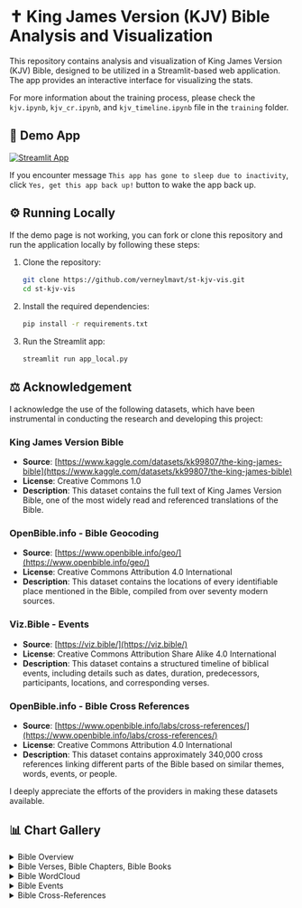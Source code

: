 # ✝️ King James Version (KJV) Bible Analysis and Visualization

This repository contains analysis and visualization of King James Version (KJV) Bible, designed to be utilized in a Streamlit-based web application. The app provides an interactive interface for visualizing the stats.

For more information about the training process, please check the `kjv.ipynb`, `kjv_cr.ipynb`, and `kjv_timeline.ipynb` file in the `training` folder.

## 🎈 Demo App

[![Streamlit App](https://static.streamlit.io/badges/streamlit_badge_black_white.svg)](https://verneylogyt-kjv-vis.streamlit.app/)

<!-- ![Demo GIF](https://github.com/verneylmavt/st-kjv-vis/blob/main/assets/demo.gif) -->

If you encounter message `This app has gone to sleep due to inactivity`, click `Yes, get this app back up!` button to wake the app back up.

## ⚙️ Running Locally

If the demo page is not working, you can fork or clone this repository and run the application locally by following these steps:

<!-- ### Prerequisites

Ensure you have the following installed:

- Python 3.8 or later
- pip (Python Package Installer)

### Installation Steps -->

1. Clone the repository:

   ```bash
   git clone https://github.com/verneylmavt/st-kjv-vis.git
   cd st-kjv-vis
   ```

2. Install the required dependencies:

   ```bash
   pip install -r requirements.txt
   ```

3. Run the Streamlit app:
   ```bash
   streamlit run app_local.py
   ```

## ⚖️ Acknowledgement

I acknowledge the use of the following datasets, which have been instrumental in conducting the research and developing this project:

### King James Version Bible

- **Source**: [https://www.kaggle.com/datasets/kk99807/the-king-james-bible](https://www.kaggle.com/datasets/kk99807/the-king-james-bible)
- **License**: Creative Commons 1.0
- **Description**: This dataset contains the full text of King James Version Bible, one of the most widely read and referenced translations of the Bible.

### OpenBible.info - Bible Geocoding

- **Source**: [https://www.openbible.info/geo/](https://www.openbible.info/geo/)
- **License**: Creative Commons Attribution 4.0 International
- **Description**: This dataset contains the locations of every identifiable place mentioned in the Bible, compiled from over seventy modern sources.

### Viz.Bible - Events

- **Source**: [https://viz.bible/](https://viz.bible/)
- **License**: Creative Commons Attribution Share Alike 4.0 International
- **Description**: This dataset contains a structured timeline of biblical events, including details such as dates, duration, predecessors, participants, locations, and corresponding verses.

### OpenBible.info - Bible Cross References

- **Source**: [https://www.openbible.info/labs/cross-references/](https://www.openbible.info/labs/cross-references/)
- **License**: Creative Commons Attribution 4.0 International
- **Description**: This dataset contains approximately 340,000 cross references linking different parts of the Bible based on similar themes, words, events, or people.

I deeply appreciate the efforts of the providers in making these datasets available.

## 📊 Chart Gallery

<!-- <img src="https://github.com/verneylmavt/st-kjv-vis/blob/main/assets/screenshots/1.png" width="90%"></img>
<img src="https://github.com/verneylmavt/st-kjv-vis/blob/main/assets/screenshots/7.png" width="45%"></img>
<img src="https://github.com/verneylmavt/st-kjv-vis/blob/main/assets/screenshots/8.png" width="45%"></img>
<img src="https://github.com/verneylmavt/st-kjv-vis/blob/main/assets/screenshots/10_1.png" width="45%"></img>
<img src="https://github.com/verneylmavt/st-kjv-vis/blob/main/assets/screenshots/10_2.png" width="45%"></img>
<img src="https://github.com/verneylmavt/st-kjv-vis/blob/main/assets/screenshots/10_3.png" width="45%"></img>
<img src="https://github.com/verneylmavt/st-kjv-vis/blob/main/assets/screenshots/10_4.png" width="45%"></img>
<img src="https://github.com/verneylmavt/st-kjv-vis/blob/main/assets/screenshots/10_5.png" width="45%"></img> -->

<details>
  <summary>Bible Overview</summary>
  <p>
    <img src="https://github.com/verneylmavt/st-kjv-vis/blob/main/assets/models/figure_bible_overview.png"/>
  </p>
</details>

<details>
  <summary>Bible Verses, Bible Chapters, Bible Books</summary>
  <p>
    <img src="https://github.com/verneylmavt/st-kjv-vis/blob/main/assets/models/figure_verses_book.png"/>
    <img src="https://github.com/verneylmavt/st-kjv-vis/blob/main/assets/models/figure_chapters_book.png"/>
    <img src="https://github.com/verneylmavt/st-kjv-vis/blob/main/assets/models/figure_verses_chapter.png"/>
    <img src="https://github.com/verneylmavt/st-kjv-vis/blob/main/assets/models/figure_lex_rich_book.png"/>
    <img src="https://github.com/verneylmavt/st-kjv-vis/blob/main/assets/models/figure_snt_book.png"/>
  </p>
</details>

<details>
  <summary>Bible WordCloud</summary>
  <p>
    <img src="https://github.com/verneylmavt/st-kjv-vis/blob/main/assets/wordcloud/1.png" width="45%"></img>
    <img src="https://github.com/verneylmavt/st-kjv-vis/blob/main/assets/wordcloud/1_example.jpg" width="45%"></img>
    <img src="https://github.com/verneylmavt/st-kjv-vis/blob/main/assets/wordcloud/2.png" width="45%"></img>
    <img src="https://github.com/verneylmavt/st-kjv-vis/blob/main/assets/wordcloud/2_example.jpg" width="45%"></img>
    <img src="https://github.com/verneylmavt/st-kjv-vis/blob/main/assets/wordcloud/3.png" width="45%"></img>
    <img src="https://github.com/verneylmavt/st-kjv-vis/blob/main/assets/wordcloud/3_example.jpg" width="45%"></img>
    <img src="https://github.com/verneylmavt/st-kjv-vis/blob/main/assets/wordcloud/4.png" width="45%"></img>
    <img src="https://github.com/verneylmavt/st-kjv-vis/blob/main/assets/wordcloud/4_example.jpg" width="45%"></img>
    <img src="https://github.com/verneylmavt/st-kjv-vis/blob/main/assets/wordcloud/5.png" width="45%"></img>
    <img src="https://github.com/verneylmavt/st-kjv-vis/blob/main/assets/wordcloud/5_example.jpg" width="45%"></img>
    <img src="https://github.com/verneylmavt/st-kjv-vis/blob/main/assets/wordcloud/6.png" width="45%"></img>
    <img src="https://github.com/verneylmavt/st-kjv-vis/blob/main/assets/wordcloud/6_example.jpg" width="45%"></img>
    <img src="https://github.com/verneylmavt/st-kjv-vis/blob/main/assets/wordcloud/7.png" width="45%"></img>
    <img src="https://github.com/verneylmavt/st-kjv-vis/blob/main/assets/wordcloud/7_example.jpg" width="45%"></img>
  </p>
</details>

<details>
  <summary>Bible Events</summary>
  <p>
    <img src="https://github.com/verneylmavt/st-kjv-vis/blob/main/assets/models/figure_timeline_bc.png"/>
    <img src="https://github.com/verneylmavt/st-kjv-vis/blob/main/assets/models/figure_timeline_ad.png"/>
  </p>
</details>

<details>
  <summary>Bible Cross-References</summary>
  <p>
    <img src="https://github.com/verneylmavt/st-kjv-vis/blob/main/assets/models/figure_cr_hm.png"/>
    <img src="https://github.com/verneylmavt/st-kjv-vis/blob/main/assets/models/figure_cr_cd.png"/>
    <img src="https://github.com/verneylmavt/st-kjv-vis/blob/main/assets/models/figure_cr_sd.png"/>
    <img src="https://github.com/verneylmavt/st-kjv-vis/blob/main/assets/models/figure_cr_ng.png"/>
    <img src="https://github.com/verneylmavt/st-kjv-vis/blob/main/assets/models/figure_cr_ng_spiral.png"/>
    <img src="https://github.com/verneylmavt/st-kjv-vis/blob/main/assets/models/figure_cr_ng_snail.png"/>
  </p>
</details>
